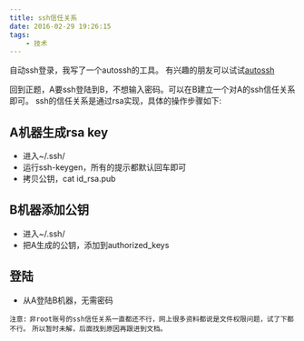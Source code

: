 ```yaml
---
title: ssh信任关系
date: 2016-02-29 19:26:15
tags: 
    - 技术
---
```


自动ssh登录，我写了一个autossh的工具。
有兴趣的朋友可以试试[autossh](https://github.com/anticpp/autossh)

回到正题，A要ssh登陆到B，不想输入密码。可以在B建立一个对A的ssh信任关系即可。
ssh的信任关系是通过rsa实现，具体的操作步骤如下:

## A机器生成rsa key
  - 进入~/.ssh/
  - 运行ssh-keygen，所有的提示都默认回车即可
  - 拷贝公钥，cat id_rsa.pub

## B机器添加公钥
  - 进入~/.ssh/
  - 把A生成的公钥，添加到authorized_keys

## 登陆
  - 从A登陆B机器，无需密码


`注意:`
`非root账号的ssh信任关系一直都还不行，网上很多资料都说是文件权限问题，试了下都不行。`
`所以暂时未解，后面找到原因再跟进到文档。`

